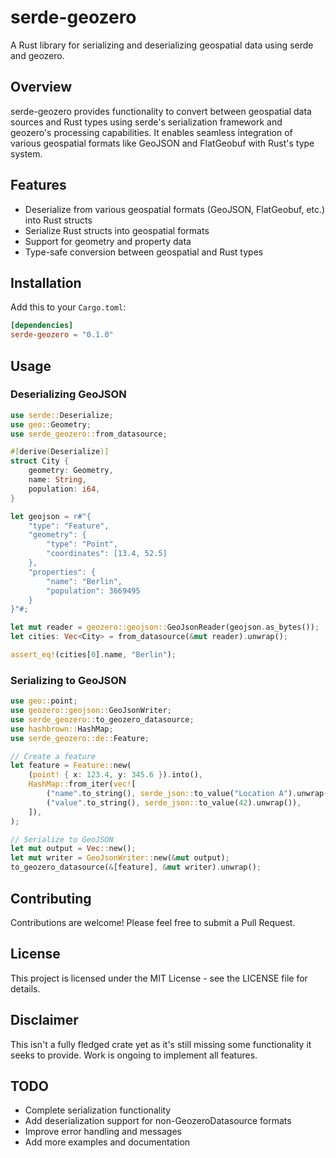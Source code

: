 # serde-geozero

A Rust library for serializing and deserializing geospatial data using serde and geozero.

## Overview

serde-geozero provides functionality to convert between geospatial data sources and Rust types using serde's serialization framework and geozero's processing capabilities. It enables seamless integration of various geospatial formats like GeoJSON and FlatGeobuf with Rust's type system.

## Features

- Deserialize from various geospatial formats (GeoJSON, FlatGeobuf, etc.) into Rust structs
- Serialize Rust structs into geospatial formats
- Support for geometry and property data
- Type-safe conversion between geospatial and Rust types

## Installation

Add this to your `Cargo.toml`:

```toml
[dependencies]
serde-geozero = "0.1.0"
```

## Usage

### Deserializing GeoJSON

```rust
use serde::Deserialize;
use geo::Geometry;
use serde_geozero::from_datasource;

#[derive(Deserialize)]
struct City {
    geometry: Geometry,
    name: String,
    population: i64,
}

let geojson = r#"{
    "type": "Feature",
    "geometry": {
        "type": "Point",
        "coordinates": [13.4, 52.5]
    },
    "properties": {
        "name": "Berlin",
        "population": 3669495
    }
}"#;

let mut reader = geozero::geojson::GeoJsonReader(geojson.as_bytes());
let cities: Vec<City> = from_datasource(&mut reader).unwrap();

assert_eq!(cities[0].name, "Berlin");
```

### Serializing to GeoJSON

```rust
use geo::point;
use geozero::geojson::GeoJsonWriter;
use serde_geozero::to_geozero_datasource;
use hashbrown::HashMap;
use serde_geozero::de::Feature;

// Create a feature
let feature = Feature::new(
    (point! { x: 123.4, y: 345.6 }).into(),
    HashMap::from_iter(vec![
        ("name".to_string(), serde_json::to_value("Location A").unwrap()),
        ("value".to_string(), serde_json::to_value(42).unwrap()),
    ]),
);

// Serialize to GeoJSON
let mut output = Vec::new();
let mut writer = GeoJsonWriter::new(&mut output);
to_geozero_datasource(&[feature], &mut writer).unwrap();
```

## Contributing

Contributions are welcome! Please feel free to submit a Pull Request.

## License

This project is licensed under the MIT License - see the LICENSE file for details.

## Disclaimer

This isn't a fully fledged crate yet as it's still missing some functionality it seeks to provide. Work is ongoing to implement all features.

## TODO

- Complete serialization functionality
- Add deserialization support for non-GeozeroDatasource formats
- Improve error handling and messages
- Add more examples and documentation

```
